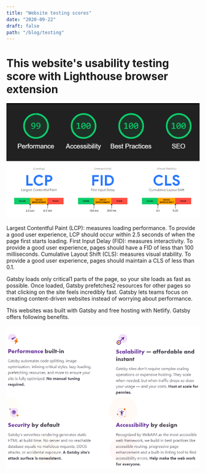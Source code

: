 ```yaml
---
title: "Website testing scores"
date: "2020-09-22"
draft: false
path: "/blog/testing"
---
```


# This website's usability testing score with Lighthouse browser extension

![SpeedScore](https://raw.githubusercontent.com/Jkytol/JKgatsby/master/src/images/100.PNG)
![SpeedScoreInfo](https://raw.githubusercontent.com/Jkytol/JKgatsby/master/src/images/99.PNG)

Largest Contentful Paint (LCP): measures loading performance. To provide a good user experience, LCP should occur within 2.5 seconds of when the page first starts loading.
First Input Delay (FID): measures interactivity. To provide a good user experience, pages should have a FID of less than 100 milliseconds.
Cumulative Layout Shift (CLS): measures visual stability. To provide a good user experience, pages should maintain a CLS of less than 0.1.

Gatsby loads only critical1 parts of the page, so your site loads as fast as possible. Once loaded, Gatsby prefetches2 resources for other pages so that clicking on the site feels incredibly fast. Gatsby lets teams focus on creating content-driven websites instead of worrying about performance.

This websites was built with Gatsby and free hosting with Netlify. Gatsby offers following benefits.

![GatsbyInfo](https://raw.githubusercontent.com/Jkytol/JKgatsby/master/src/images/98.PNG)
